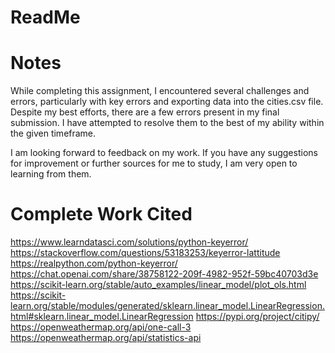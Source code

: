 # ReadMe

# Notes

While completing this assignment, I encountered several challenges and errors, particularly with key errors and exporting data into the cities.csv file. Despite my best efforts, there are a few errors present in my final submission. I have attempted to resolve them to the best of my ability within the given timeframe.

I am looking forward to feedback on my work. If you have any suggestions for improvement or further sources for me to study, I am very open to learning from them.

# Complete Work Cited

https://www.learndatasci.com/solutions/python-keyerror/
https://stackoverflow.com/questions/53183253/keyerror-lattitude
https://realpython.com/python-keyerror/
https://chat.openai.com/share/38758122-209f-4982-952f-59bc40703d3e
https://scikit-learn.org/stable/auto_examples/linear_model/plot_ols.html
https://scikit-learn.org/stable/modules/generated/sklearn.linear_model.LinearRegression.html#sklearn.linear_model.LinearRegression
https://pypi.org/project/citipy/
https://openweathermap.org/api/one-call-3
https://openweathermap.org/api/statistics-api

